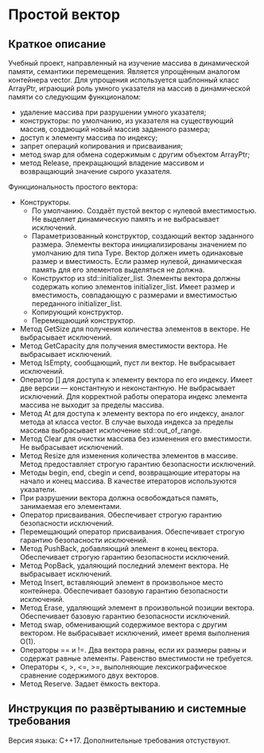 # Простой вектор
## Краткое описание
Учебный проект, направленный на изучение массива в динамической памяти, семантики перемещения. Является упрощённым аналогом контейнера vector.
Для упрощения используется шаблонный класс ArrayPtr, играющий роль умного указателя на массив в динамической памяти со следующим функционалом:
* удаление массива при разрушении умного указателя;
* конструкторы: по умолчанию, из указателя на существующий массив, создающий новый массив заданного размера;
* доступ к элементу массива по индексу;
* запрет операций копирования и присваивания;
* метод swap для обмена содержимым с другим объектом ArrayPtr;
* метод Release, прекращающий владение массивом и возвращающий значение сырого указателя.
  
Функциональность простого вектора:
* Конструкторы.
  - По умолчанию. Создаёт пустой вектор с нулевой вместимостью. Не выделяет динамическую память и не выбрасывает исключений.
  - Параметризованный конструктор, создающий вектор заданного размера. Элементы вектора инициализированы значением по умолчанию для типа Type. Вектор должен иметь одинаковые размер и вместимость. Если размер нулевой, динамическая память для его элементов выделяться не должна.
  - Конструктор из std::initializer_list. Элементы вектора должны содержать копию элементов initializer_list. Имеет размер и вместимость, совпадающую с размерами и вместимостью переданного initializer_list.
  - Копирующий конструктор.
  - Перемещающий конструктор.
* Метод GetSize для получения количества элементов в векторе. Не выбрасывает исключений.
* Метод GetCapacity для получения вместимости вектора. Не выбрасывает исключений.
* Метод IsEmpty, сообщающий, пуст ли вектор. Не выбрасывает исключений.
* Оператор [] для доступа к элементу вектора по его индексу. Имеет две версии — константную и неконстантную. Не выбрасывает исключений. Для корректной работы оператора индекс элемента массива не выходит за пределы массива.
* Метод At для доступа к элементу вектора по его индексу, аналог метода at класса vector. В случае выхода индекса за пределы массива выбрасывает исключение std::out_of_range.
* Метод Clear для очистки массива без изменения его вместимости. Не выбрасывает исключений.
* Метод Resize для изменения количества элементов в массиве. Метод предоставляет строгую гарантию безопасности исключений.
* Методы begin, end, cbegin и cend, возвращающие итераторы на начало и конец массива. В качестве итераторов используются указатели. 
* При разрушении вектора должна освобождаться память, занимаемая его элементами.
* Оператор присваивания.  Обеспечивает строгую гарантию безопасности исключений.
* Перемещающий оператор присваивания. Обеспечивает строгую гарантию безопасности исключений.
* Метод PushBack, добавляющий элемент в конец вектора. Обеспечивает строгую гарантию безопасности исключений.
* Метод PopBack, удаляющий последний элемент вектора. Не выбрасывает исключений.
* Метод Insert, вставляющий элемент в произвольное место контейнера. Обеспечивает базовую гарантию безопасности исключений.
* Метод Erase, удаляющий элемент в произвольной позиции вектора. Обеспечивает базовую гарантию безопасности исключений.
* Метод swap, обменивающий содержимое вектора с другим вектором. Не выбрасывает исключений, имеет время выполнения O(1).
* Операторы == и !=. Два вектора равны, если их размеры равны и содержат равные элементы. Равенство вместимости не требуется.
* Операторы <, >, <=, >=, выполняющие лексикографическое сравнение содержимого двух векторов.
*  Метод Reserve. Задает ёмкость вектора.

## Инструкция по развёртыванию и системные требования
  Версия языка: C++17. Дополнительные требования отстуствуют.
